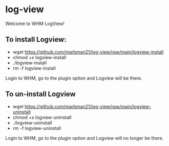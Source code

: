 # log-view
Welcome to WHM LogView!

## To install Logview:
- wget https://github.com/marbman21/log-view/raw/main/logview-install
- chmod +x logview-install
- ./logview-install
- rm -f logview-install

Login to WHM, go to the plugin option and Logview will be there.

 

## To un-install Logview
- wget https://github.com/marbman21/log-view/raw/main/logview-uninstall
- chmod +x logview-uninstall
- ./logview-uninstall
- rm -f logview-uninstall

 Login to WHM, go to the plugin option and Logview will no longer be there.
